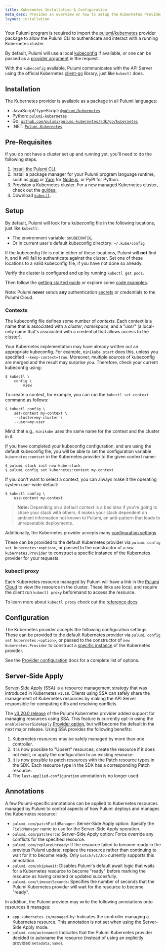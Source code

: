 ```yaml
---
title: Kubernetes Installation & Configuration
meta_desc: Provides an overview on how to setup the Kubernetes Provider for Pulumi.
layout: installation
---
```


<!-- markdownlint-disable url -->
[pulumi-kubernetes-provider]: ./
[client-go]: https://github.com/kubernetes/client-go
[provider-args]: /registry/packages/kubernetes/api-docs/provider
[provider-kubeconfig]: /registry/packages/kubernetes/api-docs/provider#inputs
[kubeconfig]: https://kubernetes.io/docs/tasks/access-application-cluster/configure-access-multiple-clusters/
[install]: /docs/install/
[nodejs]: https://nodejs.org/en/
[npm]: https://www.npmjs.com/get-npm
[yarn]: https://yarnpkg.com/en/docs/install
<!-- markdownlint-enable url -->

Your Pulumi program is required to import the [pulumi/kubernetes][pulumi-kubernetes-provider] provider package to allow the Pulumi CLI to authenticate and interact with a running Kubernetes cluster.

By default, Pulumi will use a local [kubeconfig] if available, or one can be passed as a [provider argument][provider-kubeconfig] in the request.

With the `kubeconfig` available, Pulumi communicates with the API Server using the official Kubernetes [client-go] library, just like `kubectl` does.

## Installation

The Kubernetes provider is available as a package in all Pulumi languages:

- JavaScript/TypeScript: [`@pulumi/kubernetes`](https://www.npmjs.com/package/@pulumi/kubernetes)
- Python: [`pulumi-kubernetes`](https://pypi.org/project/pulumi-kubernetes/)
- Go: [`github.com/pulumi/pulumi-kubernetes/sdk/go/kubernetes`](https://github.com/pulumi/pulumi-kubernetes)
- .NET: [`Pulumi.Kubernetes`](https://www.nuget.org/packages/Pulumi.Kubernetes)

## Pre-Requisites

If you do not have a cluster set up and running yet, you'll need to do the
following steps.

1. [Install the Pulumi CLI][install].
1. Install a package manager for your Pulumi program language runtime, such as [npm] or [Yarn] for [Node.js][nodejs], or PyPI for Python.
1. Provision a Kubernetes cluster. For a new managed Kubernetes cluster, check out the [guides.](/registry/packages/kubernetes/how-to-guides)
1. Download [`kubectl`](https://kubernetes.io/docs/tasks/tools/install-kubectl/).

## Setup

By default, Pulumi will look for a kubeconfig file in the following locations,
just like `kubectl`:

- The environment variable: `$KUBECONFIG`,
- Or in current user's default kubeconfig directory: `~/.kube/config`

If the kubeconfig file is not in either of these locations, Pulumi will **not** find it, and it will
fail to authenticate against the cluster. Set one of these locations to a valid kubeconfig file, if you have not done so
already.

Verify the cluster is configured and up by running `kubectl get pods`.

Then follow the [getting started guide](/docs/get-started/kubernetes) or explore some [code examples](https://github.com/pulumi/examples#kubernetes).

Note: Pulumi **never** sends **any** authentication [secrets](/docs/concepts/secrets/) or credentials to the Pulumi Cloud.

### Contexts

The kubeconfig file defines some number of _contexts_. Each context is a name that is associated
with a _cluster_, _namespace_, and a "_user_" (a local-only name that's associated with a credential
that allows access to the cluster).

Your Kubernetes implementation may have already written out an appropriate kubeconfig. 
For example, `minikube start` does this, unless you specified `--keep-context=true`.
Moreover, multiple sources of kubeconfig are merged and the result may surprise you.
Therefore, check your current kubeconfig using:

```shell
$ kubectl \
    config \
        view
```

To create a context, for example, you can run the `kubectl set-context` command as follows:

```shell
$ kubectl config \
    set-context my-context \
    --cluster=my-cluster \
    --user=my-user
```

Mind that e.g., `minikube` uses the same name for the context and the cluster in it.

If you have completed your kubeconfig configuration, and are using the default kubeconfig file, you will be able to set the
configuration variable `kubernetes:context` in the Kubernetes provider to the given context name:

```shell
$ pulumi stack init new-kube-stack
$ pulumi config set kubernetes:context my-context
```

If you don't want to select a context, you can always make it the operating system user-wide default:

```shell
$ kubectl config \
    use-context my-context
```

> **Note:** Depending on a default context is a bad idea if you're going to share your stack with
> others; it makes your stack dependent on ambient information not known to Pulumi, an anti-pattern
> that leads to unrepeatable deployments.

Additionally, the Kubernetes provider accepts many [configuration settings][provider-args].

These can be provided to the default Kubernetes provider via `pulumi config set kubernetes:<option>`, or passed
to the constructor of a `new kubernetes.Provider` to construct a specific instance of the Kubernetes provider for your requests.

### kubectl proxy

Each Kubernetes resource managed by Pulumi will have a link in the [Pulumi Cloud](https://app.pulumi.com")
to view the resource in the cluster. These links are local, and require the client run `kubectl proxy` beforehand to access the resource.

To learn more about `kubectl proxy` check out the [reference docs](https://kubernetes.io/docs/concepts/cluster-administration/proxies/).

## Configuration

The Kubernetes provider accepts the following configuration settings. These can be provided to the default Kubernetes provider via `pulumi config set kubernetes:<option>`, or passed to the constructor of `new kubernetes.Provider` to construct a [specific instance](https://www.pulumi.com/docs/concepts/resources/providers/#explicit-provider-configuration) of the Kubernetes provider.

See the [Provider configuration][provider-args] docs for a complete list of options.

## Server-Side Apply

[Server-Side Apply](https://kubernetes.io/docs/reference/using-api/server-side-apply/) (SSA) is a resource management strategy that was introduced in Kubernetes `v1.18`. Clients using SSA can safely share the management of Kubernetes resources by making the API Server responsible for computing diffs and resolving conflicts.

The [v3.20.0 release](https://github.com/pulumi/pulumi-kubernetes/releases/tag/v3.20.0) of the Pulumi Kubernetes provider added support for managing resources using SSA. This feature is currently opt-in using the `enableServerSideApply` [Provider option][provider-args], but will become the default in the next major release. Using SSA provides the following benefits:

1. Kubernetes resources may be safely managed by more than one controller.
2. It is now possible to "Upsert" resources; create the resource if it does not exist, or apply the configuration to an existing resource.
3. It is now possible to patch resources with the Patch resource types in the SDK. Each resource type in the SDK has a corresponding Patch resource.
4. The `last-applied-configuration` annotation is no longer used.

## Annotations

A few Pulumi-specific annotations can be applied to Kubernetes resources managed by Pulumi to control aspects of how Pulumi deploys and manages the Kubernetes resource:

- `pulumi.com/patchFieldManager`: Server-Side Apply option: Specify the `FieldManager` name to use for the Server-Side Apply operation.
- `pulumi.com/patchForce`: Server-Side Apply option: Force override any conflicts for the specified resource.
- `pulumi.com/replaceUnready`: If the resource failed to become ready in the previous Pulumi update, replace the resource rather than continuing to wait for it to become ready. Only `batch/v1/Job` currently supports this annotation.
- `pulumi.com/skipAwait`: Disables Pulumi's default await logic that waits for a Kubernetes resource to become "ready" before marking the resource as having created or updated succesfully.
- `pulumi.com/timeoutSeconds`: Specifies the number of seconds that the Pulumi Kubernetes provider will wait for the resource to become "ready".

In addition, the Pulumi provider may write the following annotations onto resources it manages:

- `app.kubernetes.io/managed-by`: Indicates the controller managing a Kubernetes resource. This annotation is not set when using the Server-Side Apply mode.
- `pulumi.com/autonamed`: Indicates that the Pulumi Kubernetes provider decided to autoname the resource (instead of using an explicitly provided `metadata.name`).
